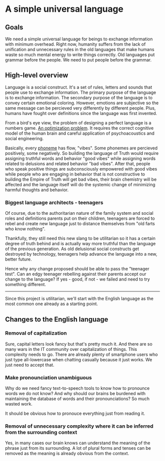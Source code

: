 # A simple universal language

## Goals

We need a simple universal language for beings to exchange information with minimum overhead. Right now, humanity suffers from the lack of unification and unnecessary rules in the old languages that make humans waste so much mental energy to write things correctly. Old languages put grammar before the people. We need to put people before the grammar.

## High-level overview

Language is a social construct. It's a set of rules, letters and sounds that people use to exchange information. The primary purpose of the language is to exchange information. The secondary purpose of the language is to convey certain emotional coloring. However, emotions are subjective so the same message can be percieved very differently by different people. Plus, humans have fought over definitions since the language was first invented.

From a bird's eye view, the problem of designing a perfect language is a numbers game. [An optimization problem](https://en.wikipedia.org/wiki/Optimization_problem). It requires the correct cognitive model of the human brain and careful application of psychoacoustics and social engineering.

Basically, every [phoneme](https://en.wikipedia.org/wiki/Phoneme) has flow, "vibes". Some phonemes are percieved positively, some negatively. So building the language of Truth would require assigning truthful words and behavior "good vibes" while assigning words related to delusions and related behavior "bad vibes". After that, people who speak positive things are subconsciously empowered with good vibes while people who are engaging in behavior that is not constructive to building the Empire of Truth will get bad vibes, their brain chemistry will be affected and the language itself will do the systemic change of minimizing harmful thoughts and behavior.

### Biggest language architects - teenagers

Of course, due to the authoritarian nature of the family system and social roles and definitions parents put on their children, teenagers are forced to rebel and create new language just to distance themselves from "old farts who know nothing".

Thankfully, they still need this new slang to be utilitarian so it has a certain degree of truth behind and is actually way more truthful than the language of the previous generation. As old delusional social constructs get destroyed by technology, teenagers help advance the language into a new, better future.

Hence why any change proposed should be able to pass the "teenager test". Can an edgy teenager rebelling against their parents accept our change to the language? If yes - good, if not - we failed and need to try something different.

---

Since this project is utilitarian, we'll start with the English language as the most common one already as a starting point.

## Changes to the English language

### Removal of capitalization

Sure, capital letters look fancy but that's pretty much it. And there are so many wars in the IT community over capitalization of things. This complexity needs to go. There are already plenty of smartphone users who just type all-lowercase when chatting casually because it just works. We just need to accept that.

### Make pronounciation unambiguous

Why do we need fancy text-to-speech tools to know how to pronounce words we do not know? And why should our brains be burdened with maintaining the database of words and their pronounciations? So much wasted work.

It should be obvious how to pronouce everything just from reading it.

### Removal of unnecessary complexity where it can be inferred from the surrounding context

Yes, in many cases our brain knows can understand the meaning of the phrase just from its surrounding. A lot of plural forms and tenses can be removed as the meaning is already obvious from the context.
